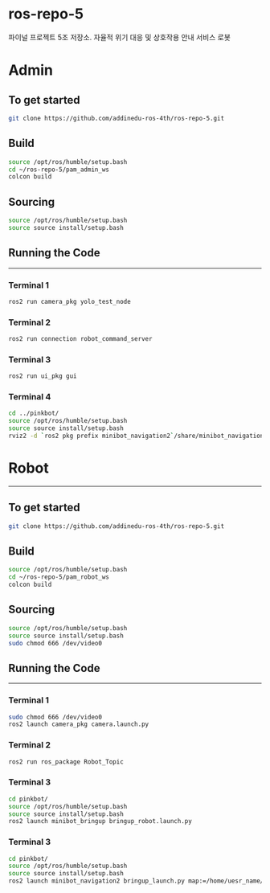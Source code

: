 # ros-repo-5
파이널 프로젝트 5조 저장소. 자율적 위기 대응 및 상호작용 안내 서비스 로봇

# Admin 
## To get started


```bash
git clone https://github.com/addinedu-ros-4th/ros-repo-5.git
```
## Build

```bash
source /opt/ros/humble/setup.bash
cd ~/ros-repo-5/pam_admin_ws
colcon build
```
## Sourcing

```bash
source /opt/ros/humble/setup.bash
source source install/setup.bash
```
## Running the Code
---
### Terminal 1
```bash
ros2 run camera_pkg yolo_test_node

```

### Terminal 2
```bash
ros2 run connection robot_command_server
```

### Terminal 3
```bash
ros2 run ui_pkg gui
```

### Terminal 4
```bash
cd ../pinkbot/
source /opt/ros/humble/setup.bash
source source install/setup.bash
rviz2 -d `ros2 pkg prefix minibot_navigation2`/share/minibot_navigation2/rviz/nav2_view.rviz
```


# Robot 
---
## To get started


```bash
git clone https://github.com/addinedu-ros-4th/ros-repo-5.git
```

## Build

```bash
source /opt/ros/humble/setup.bash
cd ~/ros-repo-5/pam_robot_ws
colcon build
```

## Sourcing

```bash
source /opt/ros/humble/setup.bash
source source install/setup.bash
sudo chmod 666 /dev/video0
```

## Running the Code
---
### Terminal 1
```bash
sudo chmod 666 /dev/video0
ros2 launch camera_pkg camera.launch.py

```

### Terminal 2
```bash
ros2 run ros_package Robot_Topic
```

### Terminal 3
```bash
cd pinkbot/
source /opt/ros/humble/setup.bash
source source install/setup.bash
ros2 launch minibot_bringup bringup_robot.launch.py
```

### Terminal 3
```bash
cd pinkbot/
source /opt/ros/humble/setup.bash
source source install/setup.bash
ros2 launch minibot_navigation2 bringup_launch.py map:=/home/uesr_name/map.yaml
```






